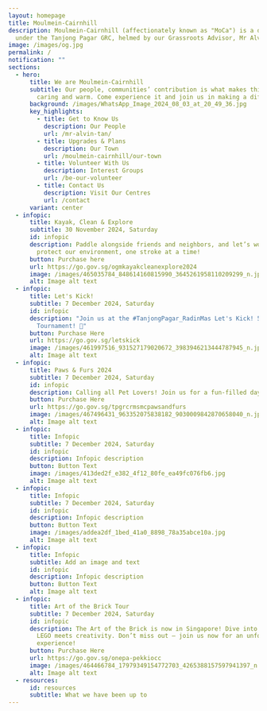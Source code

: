 ```yaml
---
layout: homepage
title: Moulmein-Cairnhill
description: Moulmein-Cairnhill (affectionately known as "MoCa") is a division
  under the Tanjong Pagar GRC, helmed by our Grassroots Advisor, Mr Alvin Tan.
image: /images/og.jpg
permalink: /
notification: ""
sections:
  - hero:
      title: We are Moulmein-Cairnhill
      subtitle: Our people, communities’ contribution is what makes this town special,
        caring and warm. Come experience it and join us in making a difference.
      background: /images/WhatsApp_Image_2024_08_03_at_20_49_36.jpg
      key_highlights:
        - title: Get to Know Us
          description: Our People
          url: /mr-alvin-tan/
        - title: Upgrades & Plans
          description: Our Town
          url: /moulmein-cairnhill/our-town
        - title: Volunteer With Us
          description: Interest Groups
          url: /be-our-volunteer
        - title: Contact Us
          description: Visit Our Centres
          url: /contact
      variant: center
  - infopic:
      title: Kayak, Clean & Explore
      subtitle: 30 November 2024, Saturday
      id: infopic
      description: Paddle alongside friends and neighbors, and let’s work together to
        protect our environment, one stroke at a time!
      button: Purchase here
      url: https://go.gov.sg/ogmkayakcleanexplore2024
      image: /images/465035784_848614160815990_3645261958110209299_n.jpg
      alt: Image alt text
  - infopic:
      title: Let's Kick!
      subtitle: 7 December 2024, Saturday
      id: infopic
      description: "Join us at the #TanjongPagar_RadinMas Let's Kick! 5-a-side Futsal
        Tournament! 🌟"
      button: Purchase Here
      url: https://go.gov.sg/letskick
      image: /images/461997516_931527179020672_3983946213444787945_n.jpg
      alt: Image alt text
  - infopic:
      title: Paws & Furs 2024
      subtitle: 7 December 2024, Saturday
      id: infopic
      description: Calling all Pet Lovers! Join us for a fun-filled day at PAWS & FURS 2024!
      button: Purchase Here
      url: https://go.gov.sg/tpgrcrmsmcpawsandfurs
      image: /images/467496431_963352075838182_9030009842870658040_n.jpg
      alt: Image alt text
  - infopic:
      title: Infopic
      subtitle: 7 December 2024, Saturday
      id: infopic
      description: Infopic description
      button: Button Text
      image: /images/413ded2f_e382_4f12_80fe_ea49fc076fb6.jpg
      alt: Image alt text
  - infopic:
      title: Infopic
      subtitle: 7 December 2024, Saturday
      id: infopic
      description: Infopic description
      button: Button Text
      image: /images/addea2df_1bed_41a0_8898_78a35abce10a.jpg
      alt: Image alt text
  - infopic:
      title: Infopic
      subtitle: Add an image and text
      id: infopic
      description: Infopic description
      button: Button Text
      alt: Image alt text
  - infopic:
      title: Art of the Brick Tour
      subtitle: 7 December 2024, Saturday
      id: infopic
      description: The Art of the Brick is now in Singapore! Dive into a world where
        LEGO meets creativity. Don’t miss out – join us now for an unforgettable
        experience!
      button: Purchase Here
      url: https://go.gov.sg/onepa-pekkiocc
      image: /images/464466784_17979349154772703_4265388157597941397_n.jpg
      alt: Image alt text
  - resources:
      id: resources
      subtitle: What we have been up to
---
```

